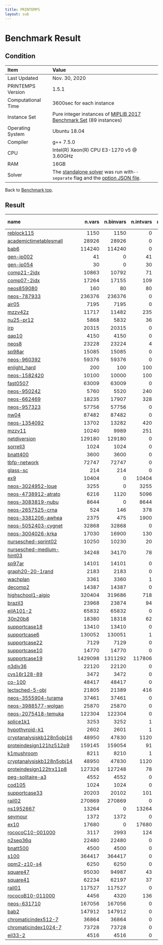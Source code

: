 ```yaml
---
title: PRINTEMPS
layout: sub
---
```


# Benchmark Result

## Condition
| Item               | Value                                                                                                                                                                   |
|:-------------------|:------------------------------------------------------------------------------------------------------------------------------------------------------------------------|
| Last Updated       | Nov. 30, 2020                                                                                                                                                           |
| PRINTEMPS Version  | 1.5.1                                                                                                                                                                   |
| Computational Time | 3600sec for each instance                                                                                                                                               |
| Instance Set       | Pure integer instances of [MIPLIB 2017 Benchmark Set](https://miplib.zib.de/tag_benchmark.html) (89 instances)                                                          |
| Operating System   | Ubuntu 18.04                                                                                                                                                            |
| Compiler           | g++ 7.5.0                                                                                                                                                               |
| CPU                | Intel(R) Xeon(R) CPU E3-1270 v5 @ 3.60GHz                                                                                                                               |
| RAM                | 16GB                                                                                                                                                                    |
| Solver             | The [standalone solver](https://snowberryfield.github.io/printemps/#standalone-solver) was run with`--separate` flag and the [option JSON file](benchmark_option.json). |

Back to [Benchmark top](../../../).

## Result

| name                                                                                               |  n.vars | n.binvars | n.intvars | n.contvars | n.constrs |         found feas.          |                     obj.(viol.) |       known best |
|:---------------------------------------------------------------------------------------------------|--------:|----------:|----------:|-----------:|----------:|:----------------------------:|--------------------------------:|-----------------:|
| [reblock115](https://miplib.zib.de/instance_details_reblock115.html)                               |    1150 |      1150 |         0 |          0 |      4735 | <font color=green>Yes</font> |                -35887696.057037 |   -36800603.2332 |
| [academictimetablesmall](https://miplib.zib.de/instance_details_academictimetablesmall.html)       |   28926 |     28926 |         0 |          0 |     23294 |  <font color=gray>No</font>  |    <font color=red>(1.0)</font> |              0.0 |
| [bab6](https://miplib.zib.de/instance_details_bab6.html)                                           |  114240 |    114240 |         0 |          0 |     29904 |  <font color=gray>No</font>  |   <font color=red>(62.0)</font> |     -284248.2307 |
| [gen-ip002](https://miplib.zib.de/instance_details_gen-ip002.html)                                 |      41 |         0 |        41 |          0 |        24 | <font color=green>Yes</font> |                    -4746.492685 |     -4783.733392 |
| [gen-ip054](https://miplib.zib.de/instance_details_gen-ip054.html)                                 |      30 |         0 |        30 |          0 |        27 | <font color=green>Yes</font> |                     6840.965642 |    6840.96564179 |
| [comp21-2idx](https://miplib.zib.de/instance_details_comp21-2idx.html)                             |   10863 |     10792 |        71 |          0 |     14038 | <font color=green>Yes</font> |                           153.0 |             74.0 |
| [comp07-2idx](https://miplib.zib.de/instance_details_comp07-2idx.html)                             |   17264 |     17155 |       109 |          0 |     21235 | <font color=green>Yes</font> |                             6.0 |              6.0 |
| [neos859080](https://miplib.zib.de/instance_details_neos859080.html)                               |     160 |        80 |        80 |          0 |       164 |  <font color=gray>No</font>  |    <font color=red>(1.0)</font> |             None |
| [neos-787933](https://miplib.zib.de/instance_details_neos-787933.html)                             |  236376 |    236376 |         0 |          0 |      1897 | <font color=green>Yes</font> |                            34.0 |             30.0 |
| [air05](https://miplib.zib.de/instance_details_air05.html)                                         |    7195 |      7195 |         0 |          0 |       426 | <font color=green>Yes</font> |                         27288.0 |          26374.0 |
| [mzzv42z](https://miplib.zib.de/instance_details_mzzv42z.html)                                     |   11717 |     11482 |       235 |          0 |     10460 | <font color=green>Yes</font> |                        -14130.0 |         -20540.0 |
| [nu25-pr12](https://miplib.zib.de/instance_details_nu25-pr12.html)                                 |    5868 |      5832 |        36 |          0 |      2313 | <font color=green>Yes</font> |                         56475.0 |          53905.0 |
| [irp](https://miplib.zib.de/instance_details_irp.html)                                             |   20315 |     20315 |         0 |          0 |        39 | <font color=green>Yes</font> |                    12159.492836 |  12159.492835397 |
| [qap10](https://miplib.zib.de/instance_details_qap10.html)                                         |    4150 |      4150 |         0 |          0 |      1820 | <font color=green>Yes</font> |                           364.0 |            340.0 |
| [neos8](https://miplib.zib.de/instance_details_neos8.html)                                         |   23228 |     23224 |         4 |          0 |     46324 | <font color=green>Yes</font> |                         -3513.0 |          -3719.0 |
| [sp98ar](https://miplib.zib.de/instance_details_sp98ar.html)                                       |   15085 |     15085 |         0 |          0 |      1435 | <font color=green>Yes</font> |                    562412239.68 |      529740623.2 |
| [neos-960392](https://miplib.zib.de/instance_details_neos-960392.html)                             |   59376 |     59376 |         0 |          0 |      4744 | <font color=green>Yes</font> |                          -238.0 |           -238.0 |
| [enlight_hard](https://miplib.zib.de/instance_details_enlight_hard.html)                           |     200 |       100 |       100 |          0 |       100 |  <font color=gray>No</font>  |    <font color=red>(2.0)</font> |             37.0 |
| [neos-1582420](https://miplib.zib.de/instance_details_neos-1582420.html)                           |   10100 |     10000 |       100 |          0 |     10180 | <font color=green>Yes</font> |                            96.0 |             91.0 |
| [fast0507](https://miplib.zib.de/instance_details_fast0507.html)                                   |   63009 |     63009 |         0 |          0 |       507 | <font color=green>Yes</font> |                           181.0 |            174.0 |
| [neos-950242](https://miplib.zib.de/instance_details_neos-950242.html)                             |    5760 |      5520 |       240 |          0 |     34224 | <font color=green>Yes</font> |                             4.0 |              4.0 |
| [neos-662469](https://miplib.zib.de/instance_details_neos-662469.html)                             |   18235 |     17907 |       328 |          0 |      1085 | <font color=green>Yes</font> |                        826810.0 |         184380.0 |
| [neos-957323](https://miplib.zib.de/instance_details_neos-957323.html)                             |   57756 |     57756 |         0 |          0 |      3757 | <font color=green>Yes</font> |                     -237.731995 |     -237.7566815 |
| [nw04](https://miplib.zib.de/instance_details_nw04.html)                                           |   87482 |     87482 |         0 |          0 |        36 | <font color=green>Yes</font> |                         17124.0 |          16862.0 |
| [neos-1354092](https://miplib.zib.de/instance_details_neos-1354092.html)                           |   13702 |     13282 |       420 |          0 |      3135 |  <font color=gray>No</font>  |    <font color=red>(5.0)</font> |             46.0 |
| [mzzv11](https://miplib.zib.de/instance_details_mzzv11.html)                                       |   10240 |      9989 |       251 |          0 |      9499 | <font color=green>Yes</font> |                         -9670.0 |         -21718.0 |
| [netdiversion](https://miplib.zib.de/instance_details_netdiversion.html)                           |  129180 |    129180 |         0 |          0 |    119589 | <font color=green>Yes</font> |                           642.0 |            242.0 |
| [sorrell3](https://miplib.zib.de/instance_details_sorrell3.html)                                   |    1024 |      1024 |         0 |          0 |    169162 | <font color=green>Yes</font> |                           -16.0 |            -16.0 |
| [bnatt400](https://miplib.zib.de/instance_details_bnatt400.html)                                   |    3600 |      3600 |         0 |          0 |      5614 |  <font color=gray>No</font>  |   <font color=red>(1.75)</font> |              1.0 |
| [tbfp-network](https://miplib.zib.de/instance_details_tbfp-network.html)                           |   72747 |     72747 |         0 |          0 |      2436 | <font color=green>Yes</font> |                       29.872917 |      24.16319444 |
| [glass-sc](https://miplib.zib.de/instance_details_glass-sc.html)                                   |     214 |       214 |         0 |          0 |      6119 | <font color=green>Yes</font> |                            23.0 |             23.0 |
| [ex9](https://miplib.zib.de/instance_details_ex9.html)                                             |   10404 |         0 |     10404 |          0 |     40962 | <font color=green>Yes</font> |                            81.0 |             81.0 |
| [neos-3024952-loue](https://miplib.zib.de/instance_details_neos-3024952-loue.html)                 |    3255 |         0 |      3255 |          0 |      3705 | <font color=green>Yes</font> |                        120211.0 |          26756.0 |
| [neos-4738912-atrato](https://miplib.zib.de/instance_details_neos-4738912-atrato.html)             |    6216 |      1120 |      5096 |          0 |      1947 | <font color=green>Yes</font> |                 324721622.99825 |    283627956.595 |
| [neos-3083819-nubu](https://miplib.zib.de/instance_details_neos-3083819-nubu.html)                 |    8644 |         0 |      8644 |          0 |      4725 | <font color=green>Yes</font> |                       6797480.0 |        6307996.0 |
| [neos-2657525-crna](https://miplib.zib.de/instance_details_neos-2657525-crna.html)                 |     524 |       146 |       378 |          0 |       342 | <font color=green>Yes</font> |                       15.658593 |         1.810748 |
| [neos-3381206-awhea](https://miplib.zib.de/instance_details_neos-3381206-awhea.html)               |    2375 |       475 |      1900 |          0 |       479 | <font color=green>Yes</font> |                           453.0 |            453.0 |
| [neos-5052403-cygnet](https://miplib.zib.de/instance_details_neos-5052403-cygnet.html)             |   32868 |     32868 |         0 |          0 |     38268 | <font color=green>Yes</font> |                           213.0 |            182.0 |
| [neos-3004026-krka](https://miplib.zib.de/instance_details_neos-3004026-krka.html)                 |   17030 |     16900 |       130 |          0 |     12545 | <font color=green>Yes</font> |                             0.0 |              0.0 |
| [nursesched-sprint02](https://miplib.zib.de/instance_details_nursesched-sprint02.html)             |   10250 |     10230 |        20 |          0 |      3522 | <font color=green>Yes</font> |                           110.0 |             58.0 |
| [nursesched-medium-hint03](https://miplib.zib.de/instance_details_nursesched-medium-hint03.html)   |   34248 |     34170 |        78 |          0 |     14062 | <font color=green>Yes</font> |                          6733.0 |            115.0 |
| [sp97ar](https://miplib.zib.de/instance_details_sp97ar.html)                                       |   14101 |     14101 |         0 |          0 |      1761 | <font color=green>Yes</font> |                     696223844.8 |    660705645.759 |
| [graph20-20-1rand](https://miplib.zib.de/instance_details_graph20-20-1rand.html)                   |    2183 |      2183 |         0 |          0 |      5587 | <font color=green>Yes</font> |                            -8.0 |             -9.0 |
| [wachplan](https://miplib.zib.de/instance_details_wachplan.html)                                   |    3361 |      3360 |         1 |          0 |      1553 | <font color=green>Yes</font> |                            -8.0 |             -8.0 |
| [decomp2](https://miplib.zib.de/instance_details_decomp2.html)                                     |   14387 |     14387 |         0 |          0 |     10765 | <font color=green>Yes</font> |                          -160.0 |           -160.0 |
| [highschool1-aigio](https://miplib.zib.de/instance_details_highschool1-aigio.html)                 |  320404 |    319686 |       718 |          0 |     92568 |  <font color=gray>No</font>  | <font color=red>(8158.0)</font> |              0.0 |
| [brazil3](https://miplib.zib.de/instance_details_brazil3.html)                                     |   23968 |     23874 |        94 |          0 |     14646 |  <font color=gray>No</font>  |   <font color=red>(30.0)</font> |             24.0 |
| [eilA101-2](https://miplib.zib.de/instance_details_eilA101-2.html)                                 |   65832 |     65832 |         0 |          0 |       100 | <font color=green>Yes</font> |                     1156.387418 |       880.920108 |
| [30n20b8](https://miplib.zib.de/instance_details_30n20b8.html)                                     |   18380 |     18318 |        62 |          0 |       576 |  <font color=gray>No</font>  |    <font color=red>(3.0)</font> |            302.0 |
| [supportcase18](https://miplib.zib.de/instance_details_supportcase18.html)                         |   13410 |     13410 |         0 |          0 |       240 | <font color=green>Yes</font> |                            49.0 |             48.0 |
| [supportcase6](https://miplib.zib.de/instance_details_supportcase6.html)                           |  130052 |    130051 |         1 |          0 |       771 | <font color=green>Yes</font> |                    82445.753815 |      51906.47737 |
| [supportcase22](https://miplib.zib.de/instance_details_supportcase22.html)                         |    7129 |      7129 |         0 |          0 |    260602 |  <font color=gray>No</font>  |    <font color=red>(1.0)</font> |             None |
| [supportcase10](https://miplib.zib.de/instance_details_supportcase10.html)                         |   14770 |     14770 |         0 |          0 |    165684 |  <font color=gray>No</font>  |  <font color=red>(793.0)</font> |              7.0 |
| [supportcase19](https://miplib.zib.de/instance_details_supportcase19.html)                         | 1429098 |   1311292 |    117806 |          0 |     10713 |  <font color=gray>No</font>  |    <font color=red>(4.0)</font> |       12677206.0 |
| [n3div36](https://miplib.zib.de/instance_details_n3div36.html)                                     |   22120 |     22120 |         0 |          0 |      4484 | <font color=green>Yes</font> |                        131400.0 |         130800.0 |
| [cvs16r128-89](https://miplib.zib.de/instance_details_cvs16r128-89.html)                           |    3472 |      3472 |         0 |          0 |      4633 | <font color=green>Yes</font> |                           -94.0 |            -97.0 |
| [co-100](https://miplib.zib.de/instance_details_co-100.html)                                       |   48417 |     48417 |         0 |          0 |      2187 | <font color=green>Yes</font> |                      2741593.34 |       2639942.06 |
| [lectsched-5-obj](https://miplib.zib.de/instance_details_lectsched-5-obj.html)                     |   21805 |     21389 |       416 |          0 |     38884 |  <font color=gray>No</font>  |   <font color=red>(28.0)</font> |             24.0 |
| [neos-3555904-turama](https://miplib.zib.de/instance_details_neos-3555904-turama.html)             |   37461 |     37461 |         0 |          0 |    146493 | <font color=green>Yes</font> |                           -34.7 |            -34.7 |
| [neos-3988577-wolgan](https://miplib.zib.de/instance_details_neos-3988577-wolgan.html)             |   25870 |     25870 |         0 |          0 |     44662 |  <font color=gray>No</font>  |   <font color=red>(40.0)</font> |             None |
| [neos-2075418-temuka](https://miplib.zib.de/instance_details_neos-2075418-temuka.html)             |  122304 |    122304 |         0 |          0 |    349602 |  <font color=gray>No</font>  |  <font color=red>(358.0)</font> |             None |
| [splice1k1](https://miplib.zib.de/instance_details_splice1k1.html)                                 |    3253 |      3252 |         1 |          0 |      6505 | <font color=green>Yes</font> |                           -70.0 |           -394.0 |
| [hypothyroid-k1](https://miplib.zib.de/instance_details_hypothyroid-k1.html)                       |    2602 |      2601 |         1 |          0 |      5195 | <font color=green>Yes</font> |                         -2851.0 |          -2851.0 |
| [cryptanalysiskb128n5obj16](https://miplib.zib.de/instance_details_cryptanalysiskb128n5obj16.html) |   48950 |     47830 |      1120 |          0 |     98021 |  <font color=gray>No</font>  |   <font color=red>(70.0)</font> |              0.0 |
| [proteindesign121hz512p9](https://miplib.zib.de/instance_details_proteindesign121hz512p9.html)     |  159145 |    159054 |        91 |          0 |       301 |  <font color=gray>No</font>  |    <font color=red>(4.0)</font> |           1473.0 |
| [k1mushroom](https://miplib.zib.de/instance_details_k1mushroom.html)                               |    8211 |      8210 |         1 |          0 |     16419 | <font color=green>Yes</font> |                          -340.0 |          -3288.0 |
| [cryptanalysiskb128n5obj14](https://miplib.zib.de/instance_details_cryptanalysiskb128n5obj14.html) |   48950 |     47830 |      1120 |          0 |     98021 |  <font color=gray>No</font>  |  <font color=red>(106.0)</font> |             None |
| [proteindesign122trx11p8](https://miplib.zib.de/instance_details_proteindesign122trx11p8.html)     |  127326 |    127248 |        78 |          0 |       254 |  <font color=gray>No</font>  |    <font color=red>(5.0)</font> |           1747.0 |
| [peg-solitaire-a3](https://miplib.zib.de/instance_details_peg-solitaire-a3.html)                   |    4552 |      4552 |         0 |          0 |      4587 |  <font color=gray>No</font>  |    <font color=red>(5.0)</font> |              1.0 |
| [cod105](https://miplib.zib.de/instance_details_cod105.html)                                       |    1024 |      1024 |         0 |          0 |      1024 | <font color=green>Yes</font> |                           -12.0 |            -12.0 |
| [supportcase33](https://miplib.zib.de/instance_details_supportcase33.html)                         |   20203 |     20102 |       101 |          0 |     20489 | <font color=green>Yes</font> |                          -105.0 |           -345.0 |
| [rail02](https://miplib.zib.de/instance_details_rail02.html)                                       |  270869 |    270869 |         0 |          0 |     95791 |  <font color=gray>No</font>  |   <font color=red>(24.0)</font> |     -200.4499077 |
| [ns1952667](https://miplib.zib.de/instance_details_ns1952667.html)                                 |   13264 |         0 |     13264 |          0 |        41 |  <font color=gray>No</font>  |   <font color=red>(45.0)</font> |              0.0 |
| [seymour](https://miplib.zib.de/instance_details_seymour.html)                                     |    1372 |      1372 |         0 |          0 |      4944 | <font color=green>Yes</font> |                           425.0 |            423.0 |
| [ex10](https://miplib.zib.de/instance_details_ex10.html)                                           |   17680 |         0 |     17680 |          0 |     69608 |  <font color=gray>No</font>  |   <font color=red>(62.0)</font> |            100.0 |
| [rococoC10-001000](https://miplib.zib.de/instance_details_rococoC10-001000.html)                   |    3117 |      2993 |       124 |          0 |      1293 |  <font color=gray>No</font>  |    <font color=red>(5.0)</font> |          11460.0 |
| [n2seq36q](https://miplib.zib.de/instance_details_n2seq36q.html)                                   |   22480 |     22480 |         0 |          0 |      2565 | <font color=green>Yes</font> |                         52600.0 |          52200.0 |
| [bnatt500](https://miplib.zib.de/instance_details_bnatt500.html)                                   |    4500 |      4500 |         0 |          0 |      7029 |  <font color=gray>No</font>  |  <font color=red>(2.718)</font> |             None |
| [s100](https://miplib.zib.de/instance_details_s100.html)                                           |  364417 |    364417 |         0 |          0 |     14733 | <font color=green>Yes</font> |                       -0.145618 | -0.1697235270583 |
| [opm2-z10-s4](https://miplib.zib.de/instance_details_opm2-z10-s4.html)                             |    6250 |      6250 |         0 |          0 |    160633 | <font color=green>Yes</font> |                        -30776.0 |         -33269.0 |
| [square47](https://miplib.zib.de/instance_details_square47.html)                                   |   95030 |     94987 |        43 |          0 |     61591 | <font color=gray>N/A</font>  |     <font color=gray>N/A</font> |   15.99999999979 |
| [square41](https://miplib.zib.de/instance_details_square41.html)                                   |   62234 |     62197 |        37 |          0 |     40160 | <font color=green>Yes</font> |                            89.0 |             15.0 |
| [rail01](https://miplib.zib.de/instance_details_rail01.html)                                       |  117527 |    117527 |         0 |          0 |     46843 |  <font color=gray>No</font>  |   <font color=red>(28.0)</font> |      -70.5699643 |
| [rococoB10-011000](https://miplib.zib.de/instance_details_rococoB10-011000.html)                   |    4456 |      4320 |       136 |          0 |      1667 |  <font color=gray>No</font>  |   <font color=red>(13.0)</font> |          19449.0 |
| [neos-631710](https://miplib.zib.de/instance_details_neos-631710.html)                             |  167056 |    167056 |         0 |          0 |    169576 | <font color=green>Yes</font> |                           204.0 |            203.0 |
| [bab2](https://miplib.zib.de/instance_details_bab2.html)                                           |  147912 |    147912 |         0 |          0 |     17245 |  <font color=gray>No</font>  |   <font color=red>(79.0)</font> |     -357544.3115 |
| [chromaticindex512-7](https://miplib.zib.de/instance_details_chromaticindex512-7.html)             |   36864 |     36864 |         0 |          0 |     33791 | <font color=green>Yes</font> |                             4.0 |              4.0 |
| [chromaticindex1024-7](https://miplib.zib.de/instance_details_chromaticindex1024-7.html)           |   73728 |     73728 |         0 |          0 |     67583 | <font color=green>Yes</font> |                             4.0 |              4.0 |
| [eil33-2](https://miplib.zib.de/instance_details_eil33-2.html)                                     |    4516 |      4516 |         0 |          0 |        32 | <font color=green>Yes</font> |                      934.007916 | 934.007915999999 |
